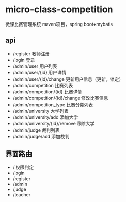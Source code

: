 # micro-class-competition
微课比赛管理系统
maven项目，spring boot+mybatis

## api
* /register 教师注册
* /login  登录
* /admin/user 用户列表
* /admin/user/{id} 用户详情
* /admin/user/{id}/change 更新用户信息（更新，锁定）
* /admin/competition 比赛列表
* /admin/competition/{id} 比赛详情
* /admin/competition/{id}/change 修改比赛信息
* /admin/competition_type 比赛分类列表
* /admin/university 大学列表
* /admin/university/add 添加大学
* /admin/university/{id}/remove 移除大学
* /admin/judge 裁判列表
* /admin/judge/add 添加裁判

## 界面路由
* / 权限判定
* /login
* /register
* /admin
* /judge
* /teacher